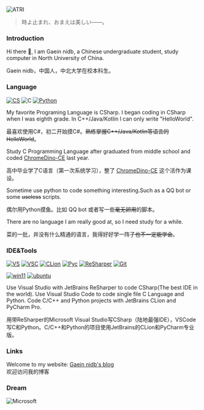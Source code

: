![ATRI](https://img.cdn.gaein.cn/ATRI/ev007b.png)

> 時よ止まれ、おまえは美しい――。

### Introduction

Hi there 👋, I am Gaein nidb, a Chinese undergraduate student, study computer in North University of China.

Gaein nidb，中国人，中北大学在校本科生。

### Language

[![CS](https://img.shields.io/badge/.NET-%23512bd4.svg?&style=flat-square&logo=c-sharp&logoColor=white)](https://docs.microsoft.com/en-us/dotnet/csharp/)
![C](https://img.shields.io/badge/MinGW-%23239120.svg?&style=flat-square&logo=c&logoColor=white)
[![Python](https://img.shields.io/badge/Python-%233E74A2.svg?&style=flat-square&logo=python&logoColor=white)](https://python.org)

My favorite Programing Language is CSharp. I began coding in CSharp when I was eighth grade. In C++/Java/Kotlin I can only write "HelloWorld".

最喜欢使用C#，初二开始摸C#。~~熟练掌握C++/Java/Kotlin等语言的HelloWorld~~。

Study C Programming Language after graduated from middle school and coded [ChromeDino-CE](https://github.com/nidbCN/ChromeDino-CE) last year.

高中毕业学了C语言（第一次系统学习），整了 [ChromeDino-CE](https://github.com/nidbCN/ChromeDino-CE) 这个活作为课设。

Sometime use python to code something interesting.Such as a QQ bot or some ~~useless~~ scripts.

偶尔用Python摸鱼。比如 QQ bot 或者写一些~~毫无卵用~~的脚本。

There are no language I am really good at, so I need study for a while.

菜的一批，并没有什么精通的语言，我得好好学一阵子~~也不一定能学会~~。

### IDE&Tools

[![VS](https://img.shields.io/badge/IDE-Visual%20Studio-purple?style=flat-square&logo=visual-studio)](https://visualstudio.microsoft.com/zh-hans/)
[![VSC](https://img.shields.io/badge/Tool-Visual%20Studio%20Code-blue?style=flat-square&logo=visual-studio-code)](https://code.visualstudio.com/)
[![CLion](https://img.shields.io/badge/IDE-JetBrains%20CLion-22D890?style=flat-square&logo=clion)](https://www.jetbrains.com/clion/)
[![Pyc](https://img.shields.io/badge/IDE-JetBrains%20Pycharm-FCF84A?style=flat-square&logo=Pycharm)](https://www.jetbrains.com/pycharm/)
[![ReSharper](https://img.shields.io/badge/Tool-ReSharper-BD3777?style=flat-square&logo=jetbrains)](https://www.jetbrains.com/resharper/) 
[![Git](https://img.shields.io/badge/-Git-F05032?style=flat-square&logo=git&logoColor=white)](https://git-scm.com/)

[![win11](https://img.shields.io/badge/Windows%2011-0067B8?style=flat-square&logo=microsoft&logoColor=white)](https://www.microsoft.com/en-us/windows)
[![ubuntu](https://img.shields.io/badge/Ubuntu%20Server-0D7F1E?style=flat-square&logo=ubuntu&logoColor=white)](https://ubuntu.com/)

Use Visual Studio with JetBrains ReSharper to code CSharp(The best IDE in the world). Use Visual Studio Code to code single file C Language and Python. Code C/C++ and Python projects with JetBrains CLion and PyCharm Pro.

用带ReSharper的Microsoft Visual Studio写CSharp（陆地最强IDE），VSCode写C和Python。C/C++和Python的项目使用JetBrains的CLion和PyCharm专业版。

### Links

Welcome to my website: [Gaein nidb's blog](https://blog.gaein.cn)  
欢迎访问我的博客

### Dream

![Microsoft](https://img.shields.io/badge/Microsoft-00A4EF?style=flat-square&logo=microsoft&logoColor=white)

